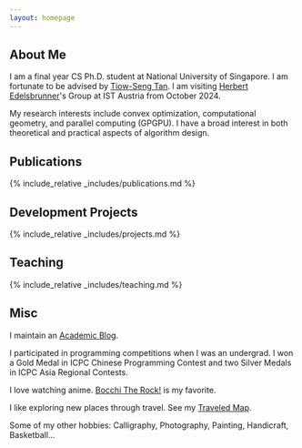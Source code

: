 ```yaml
---
layout: homepage
---
```


## About Me

I am a final year CS Ph.D. student at National University of Singapore. I am fortunate to be advised by [Tiow-Seng Tan](https://www.comp.nus.edu.sg/~tants/).
I am visiting [Herbert Edelsbrunner](http://pub.ist.ac.at/~edels/)'s Group at IST Austria from October 2024.

My research interests include convex optimization, computational geometry, and parallel computing (GPGPU). I have a broad interest in both theoretical and practical aspects of algorithm design.

## Publications

{% include_relative _includes/publications.md %}

## Development Projects

{% include_relative _includes/projects.md %}

## Teaching

{% include_relative _includes/teaching.md %}

## Misc

I maintain an [Academic Blog](https://orzzzjq.github.io/blog/).

I participated in programming competitions when I was an undergrad. I won a Gold Medal in ICPC Chinese Programming Contest and two Silver Medals in ICPC Asia Regional Contests.

I love watching anime. [Bocchi The Rock!](https://www.imdb.com/title/tt17158756/) is my favorite.

I like exploring new places through travel. See my [Traveled Map](https://www.traveledmap.com/traveledmap/ucVLxEPziIOkZsbl93EvfEJiBAh2).

Some of my other hobbies: Calligraphy, Photography, Painting, Handicraft, Basketball...
